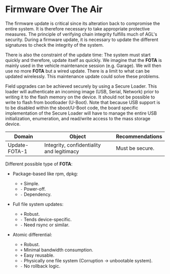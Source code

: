 # Firmware Over The Air

The firmware update is critical since its alteration back to compromise the
entire system. It is therefore necessary to take appropriate protective measures.
The principle of verifying chain integrity fulfills much of AGL's security.
During a firmware update, it is necessary to update the different signatures to
check the integrity of the system.

There is also the constraint of the update time: The system must start quickly
and therefore, update itself as quickly. We imagine that the **FOTA** is mainly
used in the vehicle maintenance session (e.g. Garage). We will then use no more
 **FOTA** but a wired update. There is a limit to what can be updated wirelessly.
 This maintenance update could solve these problems.

Field upgrades can be achieved securely by using a Secure Loader. This loader
will authenticate an incoming image (USB, Serial, Network) prior to writing it
to the flash memory on the device. It should not be possible to write to flash
from bootloader (U-Boot). Note that because USB support is to be disabled within
the sboot/U-Boot code, the board specific implementation of the Secure Loader
will have to manage the entire USB initialization, enumeration, and read/write
access to the mass storage device.

<!-- config -->

Domain        | Object                                    | Recommendations
------------- | ----------------------------------------- | ---------------
Update-FOTA-1 | Integrity, confidentiality and legitimacy | Must be secure.

<!-- endconfig -->

Different possible type of **FOTA**:

- Package-based like rpm, dpkg:

  - `+` Simple.
  - `-` Power-off.
  - `-` Dependency.

- Full file system updates:

  - `+` Robust.
  - `-` Tends device-specific.
  - `-` Need rsync or similar.

- Atomic differential:

  - `+` Robust.
  - `+` Minimal bandwidth consumption.
  - `+` Easy reusable.
  - `-` Physically one file system (Corruption -> unbootable system).
  - `-` No rollback logic.
